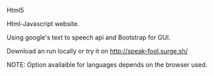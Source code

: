 Html5 

Html-Javascript website.

Using google's text to speech api and Bootstrap for GUI. 

Download an run locally or try it on http://speak-fool.surge.sh/

NOTE: Option availaible for languages depends on the browser used. 
